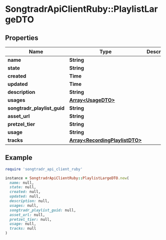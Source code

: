 # SongtradrApiClientRuby::PlaylistLargeDTO

## Properties

| Name | Type | Description | Notes |
| ---- | ---- | ----------- | ----- |
| **name** | **String** |  |  |
| **state** | **String** |  | [optional] |
| **created** | **Time** |  | [optional] |
| **updated** | **Time** |  | [optional] |
| **description** | **String** |  | [optional] |
| **usages** | [**Array&lt;UsageDTO&gt;**](UsageDTO.md) |  | [optional] |
| **songtradr_playlist_guid** | **String** |  | [optional] |
| **asset_url** | **String** |  | [optional] |
| **pretzel_tier** | **String** |  | [optional] |
| **usage** | **String** |  | [optional] |
| **tracks** | [**Array&lt;RecordingPlaylistDTO&gt;**](RecordingPlaylistDTO.md) |  | [optional] |

## Example

```ruby
require 'songtradr_api_client_ruby'

instance = SongtradrApiClientRuby::PlaylistLargeDTO.new(
  name: null,
  state: null,
  created: null,
  updated: null,
  description: null,
  usages: null,
  songtradr_playlist_guid: null,
  asset_url: null,
  pretzel_tier: null,
  usage: null,
  tracks: null
)
```

